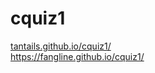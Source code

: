 # cquiz1
[tantails.github.io/cquiz1/](https://tantails.github.io/cquiz1/)    
https://fangline.github.io/cquiz1/  
